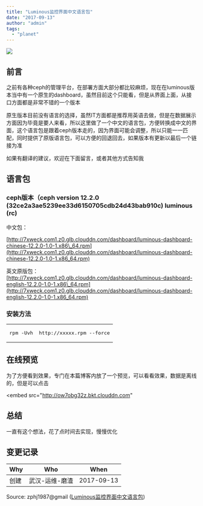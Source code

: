 ```yaml
---
title: "Luminous监控界面中文语言包"
date: "2017-09-13"
author: "admin"
tags: 
  - "planet"
---
```


  
![](images/china.png)  

## 前言

之前有各种ceph的管理平台，在部署方面大部分都比较麻烦，现在在luminous版本当中有一个原生的dashboard，虽然目前这个只能看，但是从界面上面，从接口方面都是非常不错的一个版本

原生版本目前没有语言的选择，虽然IT方面都是推荐用英语去做，但是在数据展示方面因为毕竟是要人来看，所以这里做了一个中文的语言包，方便转换成中文的界面，这个语言包是跟着ceph版本走的，因为界面可能会调整，所以只能一一匹配，同时提供了原版语言包，可以方便的回退回去，如果版本有更新以最后一个链接为准

如果有翻译的建议，欢迎在下面留言，或者其他方式告知我  

## 语言包

### ceph版本（ceph version 12.2.0 (32ce2a3ae5239ee33d6150705cdb24d43bab910c) luminous (rc)

中文包：

[http://7xweck.com1.z0.glb.clouddn.com/dashboard/luminous-dashboard-chinese-12.2.0-1.0-1.x86\_64.rpm](http://7xweck.com1.z0.glb.clouddn.com/dashboard/luminous-dashboard-chinese-12.2.0-1.0-1.x86_64.rpm)

英文原版包：  
[http://7xweck.com1.z0.glb.clouddn.com/dashboard/luminous-dashboard-english-12.2.0-1.0-1.x86\_64.rpm](http://7xweck.com1.z0.glb.clouddn.com/dashboard/luminous-dashboard-english-12.2.0-1.0-1.x86_64.rpm)

### 安装方法

<table><tbody><tr><td class="code"><pre><span class="line">rpm -Uvh  http://xxxxx.rpm --force</span><br></pre></td></tr></tbody></table>

## 在线预览

为了方便看到效果，专门在本篇博客内放了一个预览，可以看看效果，数据是离线的，但是可以点击

  
<embed src="http://ow7obg32z.bkt.clouddn.com"  

## 总结

一直有这个想法，花了点时间去实现，慢慢优化

## 变更记录

| Why | Who | When |
| --- | --- | --- |
| 创建 | 武汉-运维-磨渣 | 2017-09-13 |

Source: zphj1987@gmail ([Luminous监控界面中文语言包](http://www.zphj1987.com/2017/09/13/maybe-the-first-chinese-for-luminous-dashboard/))
